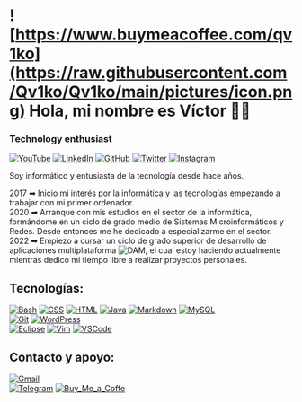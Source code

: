 # ![https://www.buymeacoffee.com/qv1ko](https://raw.githubusercontent.com/Qv1ko/Qv1ko/main/pictures/icon.png) Hola, mi nombre es Víctor 👋🏼

### Technology enthusiast
[![YouTube](https://img.shields.io/badge/YouTube-FF0000?style=for-the-badge&logo=youtube&logoColor=white&labelColor=101010)](https://www.youtube.com/@qv1ko)
[![LinkedIn](https://img.shields.io/badge/LinkedIn-0077B5?style=for-the-badge&logo=linkedin&logoColor=white&labelColor=101010)](https://www.linkedin.com/in/qv1ko/)
[![GitHub](https://img.shields.io/badge/GitHub-171515?style=for-the-badge&logo=github&logoColor=white&labelColor=101010)](https://github.com/Qv1ko)
[![Twitter](https://img.shields.io/badge/Twitter-1DA1F2?style=for-the-badge&logo=twitter&logoColor=white&labelColor=101010)](https://twitter.com/qv1ko)
[![Instagram](https://img.shields.io/badge/Instagram-E4405F?style=for-the-badge&logo=instagram&logoColor=white&labelColor=101010)](https://instagram.com/qv1k0)

Soy informático y entusiasta de la tecnología desde hace años.

2017 ➡ Inicio mi interés por la informática y las tecnologías empezando a trabajar con mi primer ordenador.
</br>
2020 ➡ Arranque con mis estudios en el sector de la informática, formándome en un ciclo de grado medio de Sistemas Microinformáticos y Redes. Desde entonces me he dedicado a especializarme en el sector.
</br>
2022 ➡ Empiezo a cursar un ciclo de grado superior de desarrollo de aplicaciones multiplataforma ![DAM](https://github.com/Qv1ko/DAM), el cual estoy haciendo actualmente mientras dedico mi tiempo libre a realizar proyectos personales.
  
## Tecnologías:
[![Bash](https://img.shields.io/badge/Bash-FFED01?style=for-the-badge&logo=linux&logoColor=white&labelColor=101010)]()
[![CSS](https://img.shields.io/badge/CSS-004CE8?style=for-the-badge&logo=css3&logoColor=white&labelColor=101010)]()
[![HTML](https://img.shields.io/badge/HTML-E64C18?style=for-the-badge&logo=html5&logoColor=white&labelColor=101010)]()
[![Java](https://img.shields.io/badge/Java-007396?style=for-the-badge&logo=oracle&logoColor=white&labelColor=101010)]()
[![Markdown](https://img.shields.io/badge/Markdown-000000?style=for-the-badge&logo=markdown&logoColor=white&labelColor=101010)]()
[![MySQL](https://img.shields.io/badge/MySQL-4479A1?style=for-the-badge&logo=mysql&logoColor=white&labelColor=101010)]()
</br>
[![Git](https://img.shields.io/badge/Git-F05033?style=for-the-badge&logo=git&logoColor=white&labelColor=101010)]()
[![WordPress](https://img.shields.io/badge/WordPress-2E759C?style=for-the-badge&logo=wordpress&logoColor=white&labelColor=101010)]()
</br>
[![Eclipse](https://img.shields.io/badge/Eclipse-281A54?style=for-the-badge&logo=eclipse&logoColor=white&labelColor=101010)]()
[![Vim](https://img.shields.io/badge/Vim-19953F?style=for-the-badge&logo=vim&logoColor=white&labelColor=101010)]()
[![VSCode](https://img.shields.io/badge/Visual_Studio_Code-4EA8F2?style=for-the-badge&logo=visual-studio-code&logoColor=white&labelColor=101010)]()


## Contacto y apoyo:
[![Gmail](https://img.shields.io/badge/vicgarmur947@gmail.com-Email_personal-D14836?style=for-the-badge&logo=gmail&logoColor=white&labelColor=101010)](mailto:vicgarmur947@gmail.com)
</br>
[![Telegram](https://img.shields.io/badge/Telegram-0088CC?style=for-the-badge&logo=telegram&logoColor=white&labelColor=101010)](https://www.linkedin.com/in/qv1ko/)
[![Buy_Me_a_Coffe](https://img.shields.io/badge/Buy_me_a_coffe-Apoya_mi_trabajo-FFDD00?style=for-the-badge&logo=buy-me-a-coffee&logoColor=white&labelColor=101010)](https://www.buymeacoffee.com/qv1ko)
